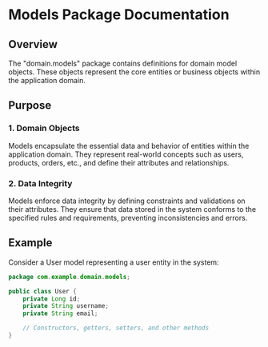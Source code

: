 # Models Package Documentation

## Overview

The "domain.models" package contains definitions for domain model objects. These objects represent the core entities or business objects within the application domain.

## Purpose

### 1. Domain Objects

Models encapsulate the essential data and behavior of entities within the application domain. They represent real-world concepts such as users, products, orders, etc., and define their attributes and relationships.

### 2. Data Integrity

Models enforce data integrity by defining constraints and validations on their attributes. They ensure that data stored in the system conforms to the specified rules and requirements, preventing inconsistencies and errors.

## Example

Consider a User model representing a user entity in the system:

```java
package com.example.domain.models;

public class User {
    private Long id;
    private String username;
    private String email;

    // Constructors, getters, setters, and other methods
}
```